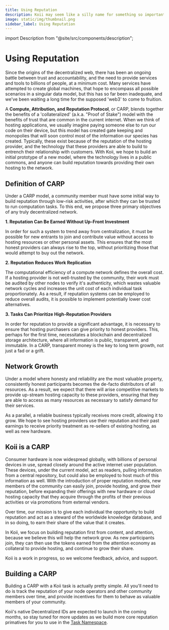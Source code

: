 ```yaml
---
title: Using Reputation
description: Koii may seem like a silly name for something so important, but it stands for Knowledgeable Open and Infinite Internet, and it's our first attempt at building a CARP.
image: static/img/thumbnail.png
sidebar_label: Using Reputation
---
```


import Description from "@site/src/components/description";

# Using Reputation

<Description
  text="Koii may seem like a silly name for something so important, but it stands for
  Knowledgeable Open and Infinite Internet, and it's our first attempt at
  building a CARP."
/>

Since the origins of the decentralized web, there has been an ongoing battle between trust and accountability, and the need to provide services and tools to billions of people, at a minimum cost. Many services have attempted to create global machines, that hope to encompass all possible scenarios in a singular data model, but this has so far been inadequate, and we've been waiting a long time for the supposed 'web3' to come to fruition.&#x20;

A **Compute, Attribution, and Reputation Protocol**, or CARP, blends together the benefits of a 'collateralized' (a.k.a. "Proof of Stake") model with the benefits of trust that are common in the current internet. When we think of hosting applications, we usually imagine paying someone else to run our code on their device, but this model has created gate keeping and monopolies that will soon control most of the information our species has created. Typically, these exist because of the reputation of the hosting provider, and the technology that these providers are able to build to entrench their relationship with customers. With Koii, we hope to build an initial prototype of a new model, where the technology lives in a public commons, and anyone can build reputation towards providing their own hosting to the network.&#x20;

## Definition of CARP

Under a CARP model, a community member must have some initial way to build reputation through low-risk activities, after which they can be trusted to run computation tasks. To this end, we propose three primary objectives of any truly decentralized network.

**1. Reputation Can Be Earned Without Up-Front Investment**

In order for such a system to trend away from centralization, it must be possible for new entrants to join and contribute value without access to hosting resources or other personal assets. This ensures that the most honest providers can always rise to the top, without prioritizing those that would attempt to buy out the network.

**2. Reputation Reduces Work Replication**

The computational efficiency of a compute network defines the overall cost. If a hosting provider is not well-trusted by the community, their work must be audited by other nodes to verify it's authenticity, which wastes valuable network cycles and increases the unit cost of each individual task proportionately. As a result, if reputation systems can be employed to reduce overall audits, it is possible to implement potentially lower cost alternatives.

**3. Tasks Can Prioritize High-Reputation Providers**

In order for reputation to provide a significant advantage, it is necessary to ensure that hosting purchasers can give priority to honest providers. This, perhaps for the first time, necessitates a blockchain and decentralized storage architecture, where all information is public, transparent, and immutable. In a CARP, transparent money is the key to long term growth, not just a fad or a grift.&#x20;

## Network Growth

Under a model where honesty and reliability are the most valuable property, consistently honest participants becomes the de-facto distributors of all resources. As a result, we expect that there will arise competitive markets to provide up-stream hosting capacity to these providers, ensuring that they are able to access as many resources as necessary to satisfy demand for their services.&#x20;

As a parallel, a reliable business typically receives more credit, allowing it to grow. We hope to see hosting providers use their reputation and their past earnings to receive priority treatment as re-sellers of existing hosting, as well as new hardware.&#x20;

## Koii is a CARP

Consumer hardware is now widespread globally, with billions of personal devices in use, spread closely around the active internet user population. These devices, under the current model, act as readers, pulling information from a central repository, but could also be employed to host much of this information as well. With the introduction of proper reputation models, new members of the community can easily join, provide hosting, and grow their reputation, before expanding their offerings with new hardware or cloud hosting capacity that they acquire through the profits of their previous activities or via promotions from external vendors.&#x20;

Over time, our mission is to give each individual the opportunity to build reputation and act as a steward of the worldwide knowledge database, and in so doing, to earn their share of the value that it creates.&#x20;

In Koii, we focus on building reputation first from content, and attention, because we believe this will help the network grow. As new participants join, they can then use the tokens earned from the attention economy as collateral to provide hosting, and continue to grow their share.&#x20;

Koii is a work in progress, so we welcome feedback, advice, and support.&#x20;

## Building a CARP

Building a CARP with a Koii task is actually pretty simple. All you'll need to do is track the reputation of your node operators and other community members over time, and provide incentives for them to behave as valuable members of your community.&#x20;

Koii's native Decentralized IDs are expected to launch in the coming months, so stay tuned for more updates as we build more core reputation primatives for you to use in the [Task Namespace](task-development-kit-tdk/using-the-task-namespace/).
